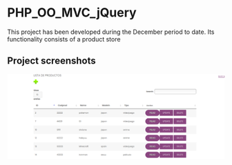 # PHP_OO_MVC_jQuery

<p>This project has been developed during the December period to date. Its functionality consists of a product store<p>
  
 <h2> Project screenshots </h2>
 
 <img src="readmeimg/Captura%20de%20pantalla%20de%202021-03-03%2011-55-09%20-%201.png">
